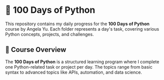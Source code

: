 # 🐍 100 Days of Python

This repository contains my daily progress for the **100 Days of Python** course by Angela Yu. Each folder represents a day's task, covering various Python concepts, projects, and challenges.

## 🚀 Course Overview
The **100 Days of Python** is a structured learning program where I complete one Python-related task or project per day. The topics range from basic syntax to advanced topics like APIs, automation, and data science.




